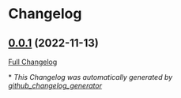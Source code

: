 # Changelog

## [0.0.1](https://github.com/buluma/ansible-role-envoy/tree/0.0.1) (2022-11-13)

[Full Changelog](https://github.com/buluma/ansible-role-envoy/compare/3c0532096925a38a805ace93ceb06264383fcdee...0.0.1)



\* *This Changelog was automatically generated by [github_changelog_generator](https://github.com/github-changelog-generator/github-changelog-generator)*
